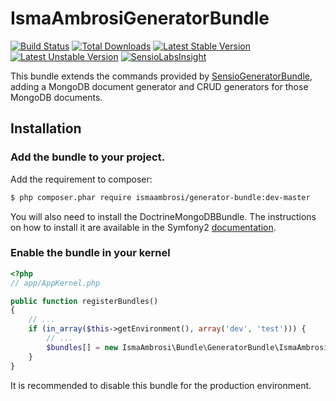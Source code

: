 # IsmaAmbrosiGeneratorBundle 

[![Build Status](https://secure.travis-ci.org/iambrosi/IsmaAmbrosiGeneratorBundle.png?branch=master)](http://travis-ci.org/iambrosi/IsmaAmbrosiGeneratorBundle)
[![Total Downloads](https://poser.pugx.org/ismaambrosi/generator-bundle/downloads.png)](https://packagist.org/packages/ismaambrosi/generator-bundle)
[![Latest Stable Version](https://poser.pugx.org/ismaambrosi/generator-bundle/v/stable.png)](https://packagist.org/packages/ismaambrosi/generator-bundle)
[![Latest Unstable Version](https://poser.pugx.org/ismaambrosi/generator-bundle/v/unstable.png)](https://packagist.org/packages/ismaambrosi/generator-bundle)
[![SensioLabsInsight](https://insight.sensiolabs.com/projects/54e00601-0232-471a-ae8e-b5d534a3a819/mini.png)](https://insight.sensiolabs.com/projects/54e00601-0232-471a-ae8e-b5d534a3a819)

This bundle extends the commands provided by [SensioGeneratorBundle](https://github.com/sensio/SensioGeneratorBundle), adding a MongoDB document generator and CRUD generators for those MongoDB documents.


Installation
------------

### Add the bundle to your project.

Add the requirement to composer:

```bash
$ php composer.phar require ismaambrosi/generator-bundle:dev-master
```

You will also need to install the DoctrineMongoDBBundle. The instructions on how to install it are available in the Symfony2 [documentation](http://symfony.com/doc/master/bundles/DoctrineMongoDBBundle/index.html).

### Enable the bundle in your kernel

```php
<?php
// app/AppKernel.php

public function registerBundles()
{
    // ...
    if (in_array($this->getEnvironment(), array('dev', 'test'))) {
        // ...
        $bundles[] = new IsmaAmbrosi\Bundle\GeneratorBundle\IsmaAmbrosiGeneratorBundle();
    }
}
```
It is recommended to disable this bundle for the production environment.
